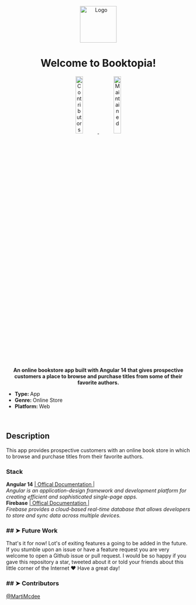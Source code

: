 <div align="center">
  <img id="logo" src="" alt="Logo" width="100"
    height="100" />
</div>
</p>
<h1 align="center">Welcome to Booktopia!</h1>
<p>
  <a href="https://github.com/marti-mcdee/readme/graphs/contributors">
    <div align="center"><img alt="Contributors" src="https://img.shields.io/github/contributors/andreasbm/readme.svg"
        height="20%" />
  </a>
  <a href="https://github.com/marti-mcdee/readme/graphs/commit-activity">
    <img alt="Maintained" src="https://img.shields.io/badge/Maintained%3F-yes-green.svg" height="20%" />
    </div>
  </a>
</p>

<p align="center">
  <b>An online bookstore app built with Angular 14 that gives prospective customers a place to browse and purchase titles from some of their favorite authors.</b></br>
  <sub>
    <ul>
      <li><b>Type: </b><span> App</span></li>
      <li><b>Genre: </b><span> Online Store</span></li>
      <li><b>Platform: </b><span> Web</span></li>
    </ul>
  </sub>
</p>

<br />
<h2>Description</h2>
This app provides prospective customers with an online book store in which to browse and purchase titles from their favorite authors.
<br />

<h3>Stack</h3>
<strong>Angular 14</strong>
<a href="https://angular.io/docs"> | Offical Documentation </a><span> | </span><br />
<em>Angular is an application-design framework and development platform for creating efficient and sophisticated single-page apps.</em><br />
<strong>Firebase</strong>
<a href="https://firebase.google.com/docs"> | Offical Documentation </a><span> | </span><br />
<em>Firebase provides a cloud-based real-time database that allows developers to store and sync data across multiple devices.</em>
<br />

<h3>## ➤ Future Work</h3>
That's it for now! Lot's of exiting features a going to be added in the future. If you stumble upon an issue or
have a feature request you are very welcome to open a Github issue or pull request. I would be so happy if you
gave this repository a star, tweeted about it or told your friends about this little corner of the Internet ❤️
Have a great day!
<br />

<h3>## ➤ Contributors</h3>
<a href="https://twitter.com/MartiMcdee" target="_blank">@MartiMcdee</a>
